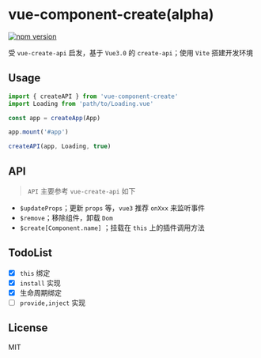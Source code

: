 # vue-component-create(alpha)

[![npm version](https://badge.fury.io/js/vue-component-create.svg)](https://badge.fury.io/js/vue-component-create)

受 `vue-create-api` 启发，基于 `Vue3.0` 的 `create-api`；使用 `Vite` 搭建开发环境

## Usage

```typescript
import { createAPI } from 'vue-component-create'
import Loading from 'path/to/Loading.vue'

const app = createApp(App)

app.mount('#app')

createAPI(app, Loading, true)
```

## API

> `API` 主要参考 `vue-create-api` 如下  

- `$updateProps`；更新 `props` 等，`vue3` 推荐 `onXxx` 来监听事件 
- `$remove`；移除组件，卸载 `Dom`
- `$create[Component.name]` ；挂载在 `this` 上的插件调用方法

## TodoList

- [x] `this` 绑定  
- [x] `install` 实现  
- [x] 生命周期绑定  
- [ ] `provide,inject` 实现

## License

MIT
